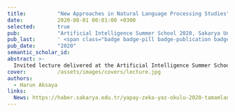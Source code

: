 ```yaml
---
title:          "New Approaches in Natural Language Processing Studies"
date:           2020-08-01 00:01:00 +0300
selected:       true
pub:            "Artificial Intelligence Summer School 2020, Sakarya University, Turkey"
pub_last:       ' <span class="badge badge-pill badge-publication badge-danger">Invited Lecture</span> <span class="badge badge-pill badge-publication badge-info">Summer School</span>'
pub_date:       "2020"
semantic_scholar_id:
abstract: >-
  Invited lecture delivered at the Artificial Intelligence Summer School 2020, organized by Sakarya University. The lecture, titled "New Approaches in Natural Language Processing Studies," covered recent trends and innovative methods in NLP. The event brought together researchers, students, and professionals to discuss advancements in artificial intelligence and its applications.
cover:          /assets/images/covers/lecture.jpg
authors:
  - Harun Aksaya
links:
  News: https://haber.sakarya.edu.tr/yapay-zeka-yaz-okulu-2020-tamamlandi-h98635.html
---
```

